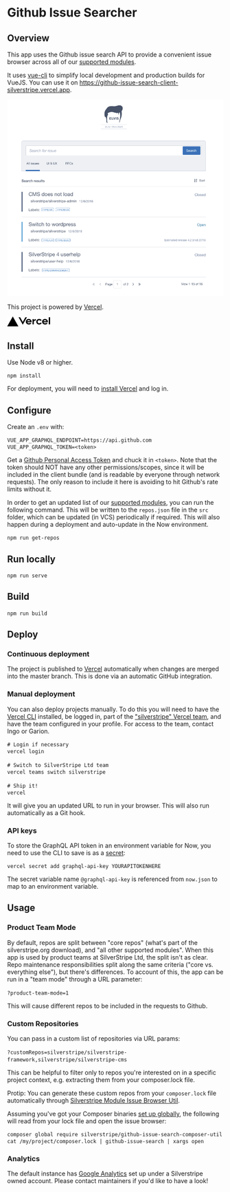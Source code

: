 # Github Issue Searcher

## Overview

This app uses the Github issue search API to provide
a convenient issue browser across all of our
[supported modules](https://www.silverstripe.org/software/addons/silverstripe-commercially-supported-module-list/).

It uses [vue-cli](https://github.com/vuejs/vue-cli/blob/dev/docs/cli.md)
to simplify local development and production builds for VueJS.
You can use it on https://github-issue-search-client-silverstripe.vercel.app.

![Preview](_img/preview.png)


This project is powered by [Vercel](https://vercel.com/?utm_source=silverstripe&utm_campaign=oss).

![Vercel logo](_img/vercel-logotype-dark.png)
## Install

Use Node v8 or higher.

```
npm install
```

For deployment, you will need to [install Vercel](https://vercel.com/download/?utm_source=silverstripe&utm_campaign=oss) and log in.

## Configure

Create an `.env` with:

```
VUE_APP_GRAPHQL_ENDPOINT=https://api.github.com
VUE_APP_GRAPHQL_TOKEN=<token>
```

Get a [Github Personal Access Token](https://github.com/settings/tokens) and chuck it in `<token>`.
Note that the token should NOT have any other permissions/scopes, since it will be included
in the client bundle (and is readable by everyone through network requests).
The only reason to include it here is avoiding to hit Github's rate limits without it.

In order to get an updated list of our [supported modules](https://www.silverstripe.org/software/addons/silverstripe-commercially-supported-module-list/),
you can run the following command. This will be written to the `repos.json` file in the `src` folder, which can be
updated (in VCS) periodically if required. This will also happen during a deployment and auto-update in the
Now environment.

```
npm run get-repos
```

## Run locally

```
npm run serve
```

## Build

```
npm run build
```

## Deploy

### Continuous deployment

The project is published to [Vercel](https://vercel.com/?utm_source=silverstripe&utm_campaign=oss) automatically when changes are merged into the master branch.
This is done via an automatic GitHub integration.

### Manual deployment

You can also deploy projects manually. To do this you will need to have the [Vercel CLI](https://vercel.com/cli/?utm_source=silverstripe&utm_campaign=oss) installed, be
logged in, part of the ["silverstripe" Vercel team](https://vercel.com/teams/silverstripe/settings/members/?utm_source=silverstripe&utm_campaign=oss), 
and have the team configured in your profile. For access to the team, contact Ingo or Garion.

```
# Login if necessary
vercel login

# Switch to SilverStripe Ltd team
vercel teams switch silverstripe

# Ship it!
vercel
```

It will give you an updated URL to run in your browser. This will also run automatically as a Git hook.

### API keys

To store the GraphQL API token in an environment variable for Now, you need to use the CLI to save is as a
[secret](https://zeit.co/docs/v2/deployments/environment-variables-and-secrets/?utm_source=silverstripe&utm_campaign=oss#securing-environment-variables-using-secrets):

```
vercel secret add graphql-api-key YOURAPITOKENHERE
``` 

The secret variable name `@graphql-api-key` is referenced from `now.json` to map to an environment variable.

## Usage

### Product Team Mode

By default, repos are split between "core repos" (what's part of the silverstripe.org download),
and "all other supported modules". When this app is used by product teams at SilverStripe Ltd,
the split isn't as clear. Repo maintenance responsibilities split along the same criteria
("core vs. everything else"), but there's differences. To account of this,
the app can be run in a "team mode" through a URL parameter:

`?product-team-mode=1`

This will cause different repos to be included in the requests to Github.

### Custom Repositories

You can pass in a custom list of repositories via URL params:

`?customRepos=silverstripe/silverstripe-framework,silverstripe/silverstripe-cms`

This can be helpful to filter only to repos you're interested on in a specific project context,
e.g. extracting them from your composer.lock file.

Protip: You can generate these custom repos from your `composer.lock` file automatically
through [Silverstripe Module Issue Browser Util](https://github.com/silverstripe/silverstripe-github-issue-search-composer-util).

Assuming you've got your Composer binaries [set up globally](https://stackoverflow.com/questions/25373188/how-to-place-the-composer-vendor-bin-directory-in-your-path),
the following will read from your lock file and open the issue browser:

```
composer global require silverstripe/github-issue-search-composer-util
cat /my/project/composer.lock | github-issue-search | xargs open
```

### Analytics

The default instance has [Google Analytics](https://analytics.google.com/analytics/web/#/report-home/a84547w88513614p192904949)
set up under a Silverstripe owned account. Please contact maintainers if you'd like to have a look!
